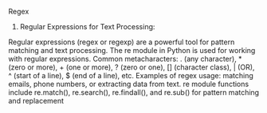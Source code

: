 Regex
1. Regular Expressions for Text Processing:

Regular expressions (regex or regexp) are a powerful tool for pattern matching and text processing.
The re module in Python is used for working with regular expressions.
Common metacharacters: . (any character), * (zero or more), + (one or more), ? (zero or one), [] (character class), | (OR), ^ (start of a line), $ (end of a line), etc.
Examples of regex usage: matching emails, phone numbers, or extracting data from text.
re module functions include re.match(), re.search(), re.findall(), and re.sub() for pattern matching and replacement